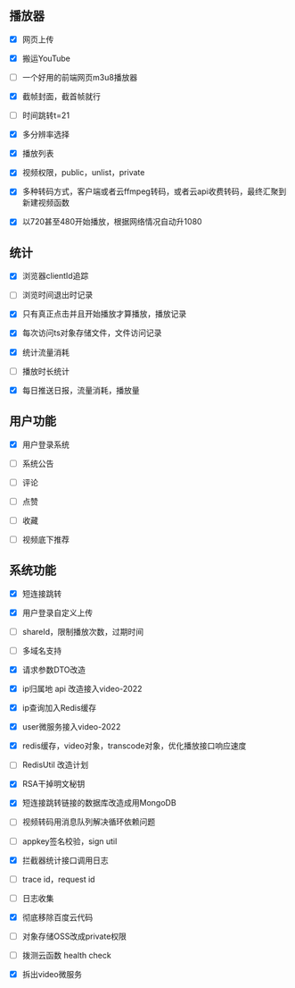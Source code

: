 ## 播放器
- [x] 网页上传

- [x] 搬运YouTube

- [ ] 一个好用的前端网页m3u8播放器

- [x] 截帧封面，截首帧就行

- [ ] 时间跳转t=21

- [x] 多分辨率选择

- [x] 播放列表

- [x] 视频权限，public，unlist，private

- [x] 多种转码方式，客户端或者云ffmpeg转码，或者云api收费转码，最终汇聚到新建视频函数

- [x] 以720甚至480开始播放，根据网络情况自动升1080

## 统计
- [x] 浏览器clientId追踪

- [ ] 浏览时间退出时记录

- [x] 只有真正点击并且开始播放才算播放，播放记录

- [x] 每次访问ts对象存储文件，文件访问记录

- [x] 统计流量消耗

- [ ] 播放时长统计

- [x] 每日推送日报，流量消耗，播放量

## 用户功能
- [x] 用户登录系统

- [ ] 系统公告

- [ ] 评论

- [ ] 点赞

- [ ] 收藏

- [ ] 视频底下推荐

## 系统功能
- [x] 短连接跳转

- [x] 用户登录自定义上传

- [ ] shareId，限制播放次数，过期时间

- [ ] 多域名支持

- [x] 请求参数DTO改造

- [x] ip归属地 api 改造接入video-2022

- [x] ip查询加入Redis缓存

- [x] user微服务接入video-2022

- [x] redis缓存，video对象，transcode对象，优化播放接口响应速度

- [ ] RedisUtil 改造计划

- [x] RSA干掉明文秘钥

- [x] 短连接跳转链接的数据库改造成用MongoDB

- [ ] 视频转码用消息队列解决循环依赖问题

- [ ] appkey签名校验，sign util

- [x] 拦截器统计接口调用日志

- [ ] trace id，request id

- [ ] 日志收集

- [x] 彻底移除百度云代码

- [ ] 对象存储OSS改成private权限

- [ ] 拨测云函数 health check

- [x] 拆出video微服务 